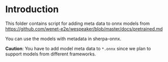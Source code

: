# Introduction

This folder contains script for adding meta data to onnx models from
https://github.com/wenet-e2e/wespeaker/blob/master/docs/pretrained.md

You can use the models with metadata in sherpa-onnx.


**Caution**: You have to add model meta data to `*.onnx` since we plan
to support models from different frameworks.
